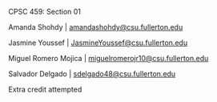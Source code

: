 CPSC 459: Section 01

Amanda Shohdy | amandashohdy@csu.fullerton.edu

Jasmine Youssef | JasmineYoussef@csu.fullerton.edu

Miguel Romero Mojica | miguelromerojr10@csu.fullerton.edu

Salvador Delgado | sdelgado48@csu.fullerton.edu

Extra credit attempted
